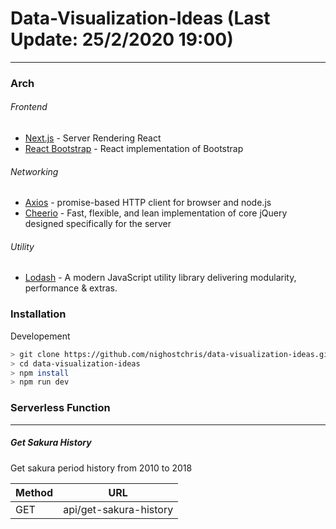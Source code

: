 # Data-Visualization-Ideas (Last Update: 25/2/2020 19:00)
---
### Arch
###### Frontend
* [Next.js](https://nextjs.org/) - Server Rendering React
* [React Bootstrap](https://react-bootstrap.github.io/) - React implementation of Bootstrap
###### Networking
* [Axios](https://github.com/axios/axios) - promise-based HTTP client for browser and node.js
* [Cheerio](https://cheerio.js.org/) - Fast, flexible, and lean implementation of core jQuery designed specifically for the server
###### Utility
* [Lodash](https://lodash.com/) - A modern JavaScript utility library delivering modularity, performance & extras.

### Installation
Developement
```sh
> git clone https://github.com/nighostchris/data-visualization-ideas.git
> cd data-visualization-ideas
> npm install
> npm run dev
```

### Serverless Function
---
##### Get Sakura History
Get sakura period history from 2010 to 2018

|Method|URL|
|------|---|
|GET|api/get-sakura-history|

